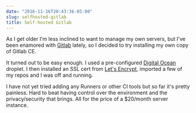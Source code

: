 ```yaml
---
date: "2016-11-16T20:43:36-05:00"
slug: selfhosted-gitlab
title: Self-hosted Gitlab
---
```


As I get older I'm less inclined to want to manage my own servers, but I've been
enamored with [Gitlab](http://gitlab.com) lately, so I decided to try installing
my own copy of Gitlab CE.

It turned out to be easy enough. I used a
pre-configured [Digital Ocean](https://digitalocean.com) droplet. I then
installed an SSL cert from [Let's Encrypt](https://letsencrypt.org), imported a
few of my repos and I was off and running.

I have not yet tried adding any Runners or other CI tools but so far it's pretty
painless. Hard to beat having control over the environment and the
privacy/security that brings. All for the price of a $20/month server instance.


